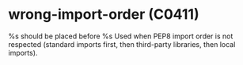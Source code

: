 # wrong-import-order (C0411)

%s should be placed before %s Used when PEP8 import order is not
respected (standard imports first, then third-party libraries, then
local imports).
